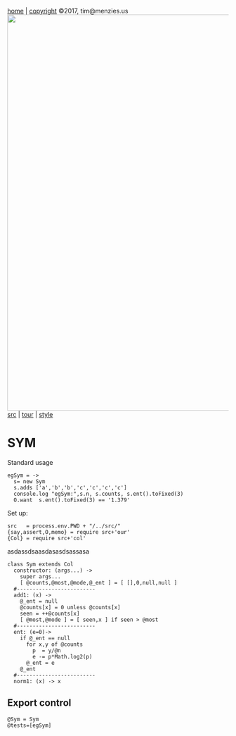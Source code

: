 [home](http://tiny.cc/koff) |
[copyright](https://github.com/koffee/script/blob/master/LICENSE.md) &copy;2017, tim&commat;menzies.us<br>
[<img width=900 src=https://raw.githubusercontent.com/koffee/script/master/img/head.jpg>](http://tiny.cc/koff)<br>
[src](https://github.com/koffee/script/tree/master/src) |
[tour](https://github.com/koffee/script/blob/master/docs/TOUR.md) |
[style](https://github.com/koffee/script/blob/master/docs/STYLE.md) 

# SYM 

Standard usage

    egSym = ->
      s= new Sym
      s.adds ['a','b','b','c','c','c','c']
      console.log "egSym:",s.n, s.counts, s.ent().toFixed(3)
      O.want  s.ent().toFixed(3) == '1.379'

Set up:

    src   = process.env.PWD + "/../src/"
    {say,assert,O,memo} = require src+'our'
    {Col} = require src+'col'

asdassdsaasdasasdsassasa

    class Sym extends Col
      constructor: (args...) ->
        super args...
        [ @counts,@most,@mode,@_ent ] = [ [],0,null,null ]
      #-------------------------
      add1: (x) ->
        @_ent = null
        @counts[x] = 0 unless @counts[x]
        seen = ++@counts[x]
        [ @most,@mode ] = [ seen,x ] if seen > @most
      #-------------------------
      ent: (e=0)->
        if @_ent == null
          for x,y of @counts
            p  = y/@n
            e -= p*Math.log2(p)
          @_ent = e
        @_ent
      #-------------------------
      norm1: (x) -> x

## Export control

    @Sym = Sym
    @tests=[egSym]
